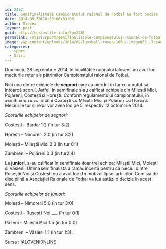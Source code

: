 ```yaml
---
id: 2462
title: Semifinalistele Campionatului raional de Fotbal au fost decise
date: 2014-09-30T20:20:06+03:00
author: Mircea
layout: post
guid: http://costestitv.info/?p=2462
permalink: /stiri/sport/semifinalistele-campionatului-raional-de-fotbal-au-fost-decise/
image: /wp-content/uploads/2014/09/fussball-rasen-100_v-image853_-7ce44e292721619ab1c1077f6f262a89f55266d7.jpg
categories:
  - Sport
  - Știri
---
```

Duminică, 28 septembrie 2014, în localitățile raionului Ialoveni, au avut loc meciurile retur ale pătrimilor Campionatului raional de Fotbal. <!--more-->

Nici una dintre echipele de **segnori** care au pierdut în tur nu a putut să întoarcă scorul. Astfel, în semifinale s-au calficat echipele din Mileștii Mici, Pojăreni, Costești și Horești. Conform regulamentului campionatului, în semifinale se vor întâlni Costești cu Mileștii Mici și Pojăreni cu Horești. Meciurile tur și retur vor avea loc pe 5, respectiv 12 octombrie 2014.

_Scorurile echipelor de segnori:_

Costești &#8211; Bardar 1:2 (în tur 3:2)

Horești &#8211; Nimoreni 2:0 (în tur 3:2)

Molești &#8211; Mileștii Mici 2:3 (în tur 0:1)

Zâmbreni &#8211; Pojăreni 0:3 (în tur2:4)

La **juniori**, s-au calificat în semifinale doar trei echipe: Mileștii Mici, Molești și Văsieni. Ultima semifinalistă a rămas incertă pentru că meciul dintre Ruseștii Noi și Costești nu a avut loc din motivul lipsei arbitrilor. Comisia de disciplină a Asociației Raionale de Fotbal va lua astăzi o decizie în acest sens.

_Scorurile echipelor de juniori:_

Molești &#8211; Nimoreni 5:0 (în tur 3:0)

Costești &#8211; Ruseștii Noi \___ (în tur 0:1)

Răzeni &#8211; Mileștii Mici 1:5 (în tur 0:0)

Zâmbreni &#8211; Văsieni 1:1 (în tur 1:3).

Sursa : <a href="http://IALOVENIONLINE.MD" target="_blank">IALOVENIONLINE</a>
